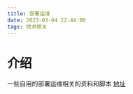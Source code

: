 ```yaml
---
title: 部署运维
date: 2023-03-04 22:44:00
tags: 技术相关
---
```


# 介绍
一些自用的部署运维相关的资料和脚本 [地址](https://github.com/dxyinme/deployment)
